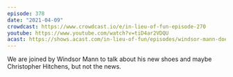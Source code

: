 ```yaml
---
episode: 378
date: "2021-04-09"
crowdcast: https://www.crowdcast.io/e/in-lieu-of-fun-episode-270
youtube: https://www.youtube.com/watch?v=tiD4ar2VDQU
acast: https://shows.acast.com/in-lieu-of-fun/episodes/windsor-mann-doesnt-talk-about-the-news
---
```

We are joined by Windsor Mann to talk about his new shoes and maybe Christopher
Hitchens, but not the news.

